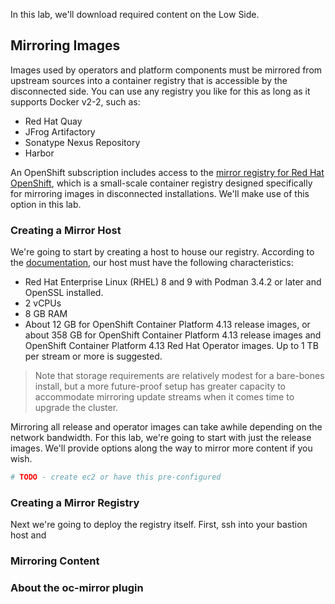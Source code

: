 In this lab, we'll download required content on the Low Side.

## Mirroring Images
Images used by operators and platform components must be mirrored from upstream sources into a container registry that is accessible by the disconnected side. You can use any registry you like for this as long as it supports Docker v2-2, such as:
* Red Hat Quay
* JFrog Artifactory
* Sonatype Nexus Repository
* Harbor

An OpenShift subscription includes access to the [mirror registry for Red Hat OpenShift](https://docs.openshift.com/container-platform/4.13/installing/disconnected_install/installing-mirroring-creating-registry.html#installing-mirroring-creating-registry), which is a small-scale container registry designed specifically for mirroring images in disconnected installations. We'll make use of this option in this lab.

### Creating a Mirror Host
We're going to start by creating a host to house our registry. According to the [documentation](https://docs.openshift.com/container-platform/latest/installing/disconnected_install/installing-mirroring-creating-registry.html#prerequisites_installing-mirroring-creating-registry), our host must have the following characteristics:
* Red Hat Enterprise Linux (RHEL) 8 and 9 with Podman 3.4.2 or later and OpenSSL installed.
* 2 vCPUs
* 8 GB RAM
* About 12 GB for OpenShift Container Platform 4.13 release images, or about 358 GB for OpenShift Container Platform 4.13 release images and OpenShift Container Platform 4.13 Red Hat Operator images. Up to 1 TB per stream or more is suggested.

> Note that storage requirements are relatively modest for a bare-bones install, but a more future-proof setup has greater capacity to accommodate mirroring update streams when it comes time to upgrade the cluster.

Mirroring all release and operator images can take awhile depending on the network bandwidth. For this lab, we're going to start with just the release images. We'll provide options along the way to mirror more content if you wish.

```bash
# TODO - create ec2 or have this pre-configured
```

### Creating a Mirror Registry
Next we're going to deploy the registry itself. First, ssh into your bastion host and 

### Mirroring Content

### About the oc-mirror plugin